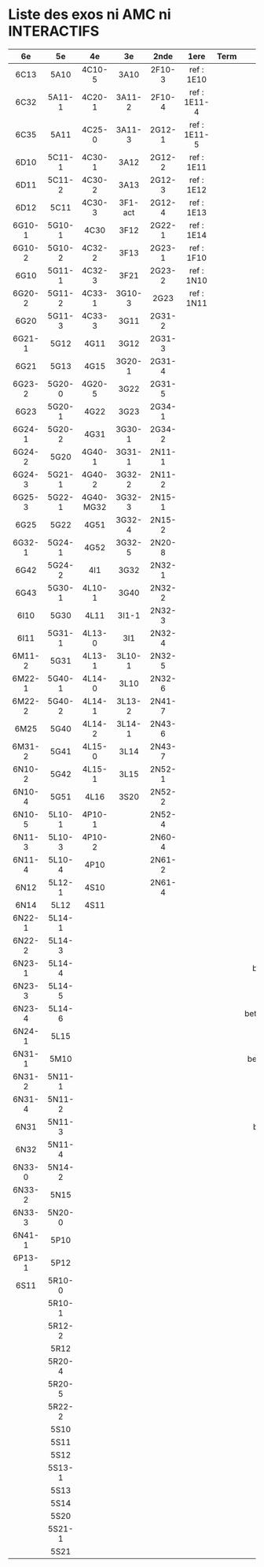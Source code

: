 # Liste des exos ni AMC ni INTERACTIFS

|6e|5e|4e|3e|2nde|1ere|Term|Reste|
|:-:|:-:|:-:|:-:|:-:|:-:|:-:|:-:|
|6C13|5A10|4C10-5|3A10|2F10-3|ref : 1E10||CM020|
|6C32|5A11-1|4C20-1|3A11-2|2F10-4|ref : 1E11-4||CM021|
|6C35|5A11|4C25-0|3A11-3|2G12-1|ref : 1E11-5||PEA11-1|
|6D10|5C11-1|4C30-1|3A12|2G12-2|ref : 1E11||PEA11|
|6D11|5C11-2|4C30-2|3A13|2G12-3|ref : 1E12||P003|
|6D12|5C11|4C30-3|3F1-act|2G12-4|ref : 1E13||P004|
|6G10-1|5G10-1|4C30|3F12|2G22-1|ref : 1E14||P005|
|6G10-2|5G10-2|4C32-2|3F13|2G23-1|ref : 1F10||P006|
|6G10|5G11-1|4C32-3|3F21|2G23-2|ref : 1N10||P007|
|6G20-2|5G11-2|4C33-1|3G10-3|2G23|ref : 1N11||P008|
|6G20|5G11-3|4C33-3|3G11|2G31-2|||P009|
|6G21-1|5G12|4G11|3G12|2G31-3|||P010|
|6G21|5G13|4G15|3G20-1|2G31-4|||P011|
|6G23-2|5G20-0|4G20-5|3G22|2G31-5|||P012|
|6G23|5G20-1|4G22|3G23|2G34-1|||P013|
|6G24-1|5G20-2|4G31|3G30-1|2G34-2|||P014|
|6G24-2|5G20|4G40-1|3G31-1|2N11-1|||beta2F31|
|6G24-3|5G21-1|4G40-2|3G32-2|2N11-2|||beta2N60-X1|
|6G25-3|5G22-1|4G40-MG32|3G32-3|2N15-1|||beta2N60-X2|
|6G25|5G22|4G51|3G32-4|2N15-2|||beta3F23|
|6G32-1|5G24-1|4G52|3G32-5|2N20-8|||beta3G15|
|6G42|5G24-2|4I1|3G32|2N32-1|||beta3G41|
|6G43|5G30-1|4L10-1|3G40|2N32-2|||beta3s21|
|6I10|5G30|4L11|3I1-1|2N32-3|||beta4C31|
|6I11|5G31-1|4L13-0|3I1|2N32-4|||beta4G20-3|
|6M11-2|5G31|4L13-1|3L10-1|2N32-5|||beta4G20-4|
|6M22-1|5G40-1|4L14-0|3L10|2N32-6|||beta6C33-1|
|6M22-2|5G40-2|4L14-1|3L13-2|2N41-7|||beta6test2|
|6M25|5G40|4L14-2|3L14-1|2N43-6|||beta6test2021|
|6M31-2|5G41|4L15-0|3L14|2N43-7|||betaAsymptotesObliques|
|6N10-2|5G42|4L15-1|3L15|2N52-1|||betaComplexes|
|6N10-4|5G51|4L16|3S20|2N52-2|||betaDivisionsDePolynomes|
|6N10-5|5L10-1|4P10-1||2N52-4|||betaEq1erDegreDansC|
|6N11-3|5L10-3|4P10-2||2N60-4|||betaEq2eDegAvecParam|
|6N11-4|5L10-4|4P10||2N61-2|||betaEqCarreDansC|
|6N12|5L12-1|4S10||2N61-4|||betaEqValAbs|
|6N14|5L12|4S11|||||betaEquationsLog|
|6N22-1|5L14-1||||||betaExo3d|
|6N22-2|5L14-3||||||betaExoSimpleMatthieu|
|6N23-1|5L14-4||||||betaModele10_simple_question-reponse|
|6N23-3|5L14-5||||||betaModele11_parametrable|
|6N23-4|5L14-6||||||betaModele20_plusieurs_types_de_questions|
|6N24-1|5L15||||||betaModele21_parametrables|
|6N31-1|5M10||||||betaModele30_constructions_géométriques|
|6N31-2|5N11-1||||||betaModele31_parametrables|
|6N31-4|5N11-2||||||betaModele40_tableau_proportionnalite|
|6N31|5N11-3||||||betaModele41_tableau_signes_variations|
|6N32|5N11-4||||||betaProbaAouB|
|6N33-0|5N14-2||||||betaProbabilites|
|6N33-2|5N15||||||betaPuissances|
|6N33-3|5N20-0||||||betaSpline|
|6N41-1|5P10||||||betaSys2x2CombLin|
|6P13-1|5P12||||||betaTracerParabole|
|6S11|5R10-0||||||betarotation3d|
||5R10-1||||||betatrinome|
||5R12-2||||||moule_a_exo_mathalea|
||5R12||||||moule_a_exo_mathalea2d|
||5R20-4||||||c3C10-2|
||5R20-5||||||c3N10|
||5R22-2||||||c3N23|
||5S10|||||||
||5S11|||||||
||5S12|||||||
||5S13-1|||||||
||5S13|||||||
||5S14|||||||
||5S20|||||||
||5S21-1|||||||
||5S21|||||||

